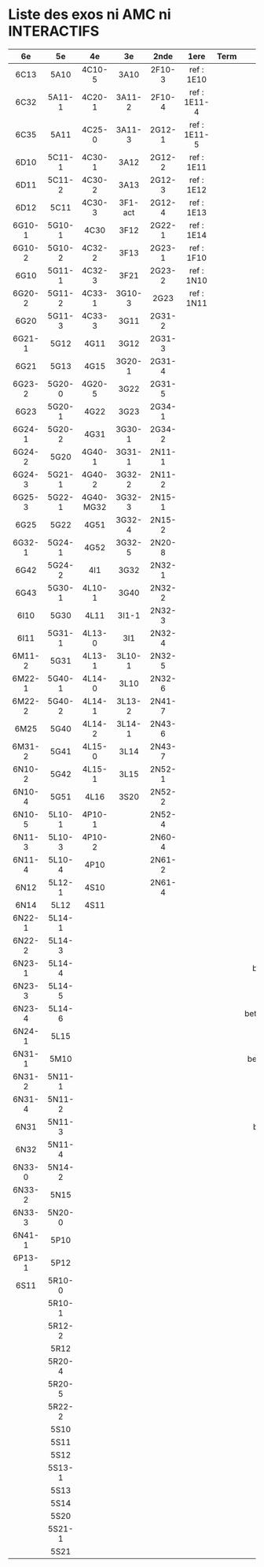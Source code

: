 # Liste des exos ni AMC ni INTERACTIFS

|6e|5e|4e|3e|2nde|1ere|Term|Reste|
|:-:|:-:|:-:|:-:|:-:|:-:|:-:|:-:|
|6C13|5A10|4C10-5|3A10|2F10-3|ref : 1E10||CM020|
|6C32|5A11-1|4C20-1|3A11-2|2F10-4|ref : 1E11-4||CM021|
|6C35|5A11|4C25-0|3A11-3|2G12-1|ref : 1E11-5||PEA11-1|
|6D10|5C11-1|4C30-1|3A12|2G12-2|ref : 1E11||PEA11|
|6D11|5C11-2|4C30-2|3A13|2G12-3|ref : 1E12||P003|
|6D12|5C11|4C30-3|3F1-act|2G12-4|ref : 1E13||P004|
|6G10-1|5G10-1|4C30|3F12|2G22-1|ref : 1E14||P005|
|6G10-2|5G10-2|4C32-2|3F13|2G23-1|ref : 1F10||P006|
|6G10|5G11-1|4C32-3|3F21|2G23-2|ref : 1N10||P007|
|6G20-2|5G11-2|4C33-1|3G10-3|2G23|ref : 1N11||P008|
|6G20|5G11-3|4C33-3|3G11|2G31-2|||P009|
|6G21-1|5G12|4G11|3G12|2G31-3|||P010|
|6G21|5G13|4G15|3G20-1|2G31-4|||P011|
|6G23-2|5G20-0|4G20-5|3G22|2G31-5|||P012|
|6G23|5G20-1|4G22|3G23|2G34-1|||P013|
|6G24-1|5G20-2|4G31|3G30-1|2G34-2|||P014|
|6G24-2|5G20|4G40-1|3G31-1|2N11-1|||beta2F31|
|6G24-3|5G21-1|4G40-2|3G32-2|2N11-2|||beta2N60-X1|
|6G25-3|5G22-1|4G40-MG32|3G32-3|2N15-1|||beta2N60-X2|
|6G25|5G22|4G51|3G32-4|2N15-2|||beta3F23|
|6G32-1|5G24-1|4G52|3G32-5|2N20-8|||beta3G15|
|6G42|5G24-2|4I1|3G32|2N32-1|||beta3G41|
|6G43|5G30-1|4L10-1|3G40|2N32-2|||beta3s21|
|6I10|5G30|4L11|3I1-1|2N32-3|||beta4C31|
|6I11|5G31-1|4L13-0|3I1|2N32-4|||beta4G20-3|
|6M11-2|5G31|4L13-1|3L10-1|2N32-5|||beta4G20-4|
|6M22-1|5G40-1|4L14-0|3L10|2N32-6|||beta6C33-1|
|6M22-2|5G40-2|4L14-1|3L13-2|2N41-7|||beta6test2|
|6M25|5G40|4L14-2|3L14-1|2N43-6|||beta6test2021|
|6M31-2|5G41|4L15-0|3L14|2N43-7|||betaAsymptotesObliques|
|6N10-2|5G42|4L15-1|3L15|2N52-1|||betaComplexes|
|6N10-4|5G51|4L16|3S20|2N52-2|||betaDivisionsDePolynomes|
|6N10-5|5L10-1|4P10-1||2N52-4|||betaEq1erDegreDansC|
|6N11-3|5L10-3|4P10-2||2N60-4|||betaEq2eDegAvecParam|
|6N11-4|5L10-4|4P10||2N61-2|||betaEqCarreDansC|
|6N12|5L12-1|4S10||2N61-4|||betaEqValAbs|
|6N14|5L12|4S11|||||betaEquationsLog|
|6N22-1|5L14-1||||||betaExo3d|
|6N22-2|5L14-3||||||betaExoSimpleMatthieu|
|6N23-1|5L14-4||||||betaModele10_simple_question-reponse|
|6N23-3|5L14-5||||||betaModele11_parametrable|
|6N23-4|5L14-6||||||betaModele20_plusieurs_types_de_questions|
|6N24-1|5L15||||||betaModele21_parametrables|
|6N31-1|5M10||||||betaModele30_constructions_géométriques|
|6N31-2|5N11-1||||||betaModele31_parametrables|
|6N31-4|5N11-2||||||betaModele40_tableau_proportionnalite|
|6N31|5N11-3||||||betaModele41_tableau_signes_variations|
|6N32|5N11-4||||||betaProbaAouB|
|6N33-0|5N14-2||||||betaProbabilites|
|6N33-2|5N15||||||betaPuissances|
|6N33-3|5N20-0||||||betaSpline|
|6N41-1|5P10||||||betaSys2x2CombLin|
|6P13-1|5P12||||||betaTracerParabole|
|6S11|5R10-0||||||betarotation3d|
||5R10-1||||||betatrinome|
||5R12-2||||||moule_a_exo_mathalea|
||5R12||||||moule_a_exo_mathalea2d|
||5R20-4||||||c3C10-2|
||5R20-5||||||c3N10|
||5R22-2||||||c3N23|
||5S10|||||||
||5S11|||||||
||5S12|||||||
||5S13-1|||||||
||5S13|||||||
||5S14|||||||
||5S20|||||||
||5S21-1|||||||
||5S21|||||||

